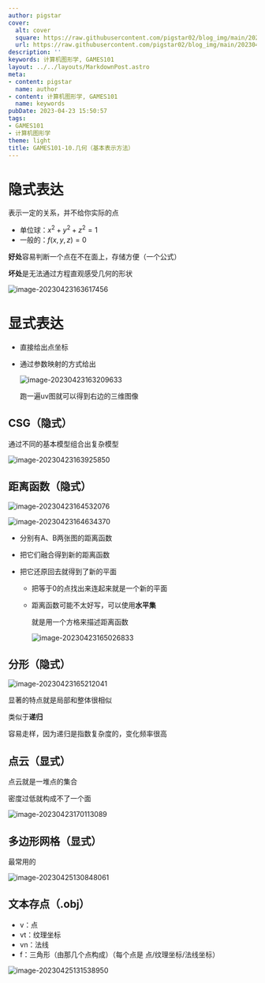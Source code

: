 ```yaml
---
author: pigstar
cover:
  alt: cover
  square: https://raw.githubusercontent.com/pigstar02/blog_img/main/202304141736721.png
  url: https://raw.githubusercontent.com/pigstar02/blog_img/main/202304141736721.png
description: ''
keywords: 计算机图形学, GAMES101
layout: ../../layouts/MarkdownPost.astro
meta:
- content: pigstar
  name: author
- content: 计算机图形学, GAMES101
  name: keywords
pubDate: 2023-04-23 15:50:57
tags:
- GAMES101
- 计算机图形学
theme: light
title: GAMES101-10.几何（基本表示方法）
---
```


# 隐式表达

表示一定的关系，并不给你实际的点

- 单位球：$x^2+y^2+z^2=1$
- 一般的：$f(x,y,z) = 0$

**好处**容易判断一个点在不在面上，存储方便（一个公式）

**坏处**是无法通过方程直观感受几何的形状

![image-20230423163617456](https://raw.githubusercontent.com/pigstar02/blog_img/main/202304231636485.png)

# 显式表达

- 直接给出点坐标

- 通过参数映射的方式给出

  ![image-20230423163209633](https://raw.githubusercontent.com/pigstar02/blog_img/main/202304231632665.png)

  跑一遍uv图就可以得到右边的三维图像

## CSG（隐式）

通过不同的基本模型组合出复杂模型

![image-20230423163925850](https://raw.githubusercontent.com/pigstar02/blog_img/main/202304231639881.png)

## 距离函数（隐式）

![image-20230423164532076](https://raw.githubusercontent.com/pigstar02/blog_img/main/202304231645110.png)

![image-20230423164634370](https://raw.githubusercontent.com/pigstar02/blog_img/main/202304231646399.png)

- 分别有A、B两张图的距离函数

- 把它们融合得到新的距离函数

- 把它还原回去就得到了新的平面

  - 把等于0的点找出来连起来就是一个新的平面

  - 距离函数可能不太好写，可以使用**水平集**

    就是用一个方格来描述距离函数

    ![image-20230423165026833](https://raw.githubusercontent.com/pigstar02/blog_img/main/202304231650865.png)



## 分形（隐式）

![image-20230423165212041](https://raw.githubusercontent.com/pigstar02/blog_img/main/202304231652078.png)

显著的特点就是局部和整体很相似

类似于**递归**

容易走样，因为递归是指数复杂度的，变化频率很高

## 点云（显式）

点云就是一堆点的集合

密度过低就构成不了一个面

![image-20230423170113089](https://raw.githubusercontent.com/pigstar02/blog_img/main/202304231701126.png)

## 多边形网格（显式）

最常用的

![image-20230425130848061](https://raw.githubusercontent.com/pigstar02/blog_img/main/202304251308102.png)

## 文本存点（.obj）

- v：点
- vt：纹理坐标
- vn：法线
- f：三角形（由那几个点构成）（每个点是 点/纹理坐标/法线坐标）

![image-20230425131538950](https://raw.githubusercontent.com/pigstar02/blog_img/main/202304251315984.png)

